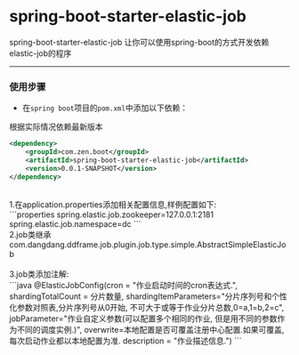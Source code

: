  spring-boot-starter-elastic-job
===================================
 spring-boot-starter-elastic-job
让你可以使用spring-boot的方式开发依赖elastic-job的程序

*****

### 使用步骤

* 在`spring boot`项目的`pom.xml`中添加以下依赖：

根据实际情况依赖最新版本
```xml
<dependency>
    <groupId>com.zen.boot</groupId>
    <artifactId>spring-boot-starter-elastic-job</artifactId>
    <version>0.0.1-SNAPSHOT</version>
</dependency>
```

<br/>
1.在application.properties添加相关配置信息,样例配置如下:
<br/>
```properties
spring.elastic.job.zookeeper=127.0.0.1:2181
spring.elastic.job.namespace=dc
```
<br/>
2.job类继承com.dangdang.ddframe.job.plugin.job.type.simple.AbstractSimpleElasticJob
<br/>
<br/>
3.job类添加注解:
<br/>
```java
@ElasticJobConfig(cron = "作业启动时间的cron表达式.",
                    shardingTotalCount = 分片数量,
                    shardingItemParameters="分片序列号和个性化参数对照表,分片序列号从0开始, 不可大于或等于作业分片总数,0=a,1=b,2=c",
                    jobParameter="作业自定义参数(可以配置多个相同的作业, 但是用不同的参数作为不同的调度实例.)",
                    overwrite=本地配置是否可覆盖注册中心配置.如果可覆盖, 每次启动作业都以本地配置为准.
                    description = "作业描述信息.")
```





